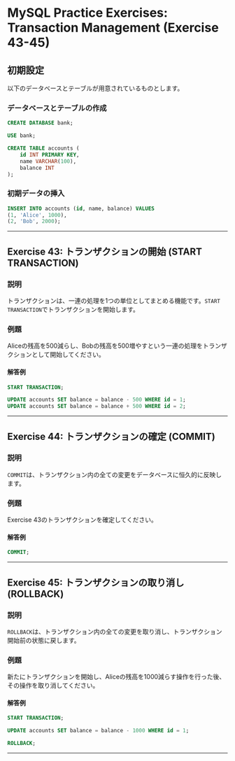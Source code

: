 # MySQL Practice Exercises: Transaction Management (Exercise 43-45)

## 初期設定

以下のデータベースとテーブルが用意されているものとします。

### データベースとテーブルの作成

```sql
CREATE DATABASE bank;

USE bank;

CREATE TABLE accounts (
    id INT PRIMARY KEY,
    name VARCHAR(100),
    balance INT
);
```

### 初期データの挿入

```sql
INSERT INTO accounts (id, name, balance) VALUES
(1, 'Alice', 1000),
(2, 'Bob', 2000);
```

---

## Exercise 43: トランザクションの開始 (START TRANSACTION)

### 説明

トランザクションは、一連の処理を1つの単位としてまとめる機能です。`START TRANSACTION`でトランザクションを開始します。

### 例題

Aliceの残高を500減らし、Bobの残高を500増やすという一連の処理をトランザクションとして開始してください。

#### 解答例

```sql
START TRANSACTION;

UPDATE accounts SET balance = balance - 500 WHERE id = 1;
UPDATE accounts SET balance = balance + 500 WHERE id = 2;
```

---

## Exercise 44: トランザクションの確定 (COMMIT)

### 説明

`COMMIT`は、トランザクション内の全ての変更をデータベースに恒久的に反映します。

### 例題

Exercise 43のトランザクションを確定してください。

#### 解答例

```sql
COMMIT;
```

---

## Exercise 45: トランザクションの取り消し (ROLLBACK)

### 説明

`ROLLBACK`は、トランザクション内の全ての変更を取り消し、トランザクション開始前の状態に戻します。

### 例題

新たにトランザクションを開始し、Aliceの残高を1000減らす操作を行った後、その操作を取り消してください。

#### 解答例

```sql
START TRANSACTION;

UPDATE accounts SET balance = balance - 1000 WHERE id = 1;

ROLLBACK;
```

---
